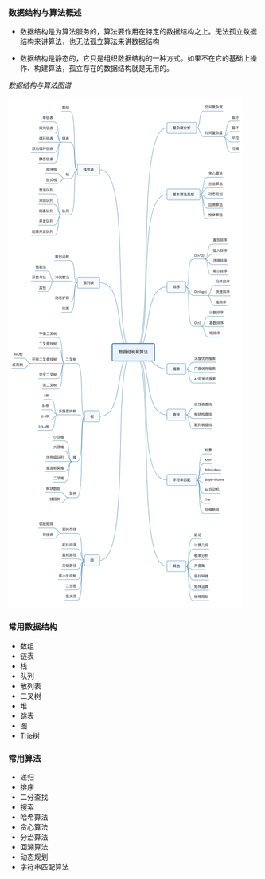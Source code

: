 ### 数据结构与算法概述

* 数据结构是为算法服务的，算法要作用在特定的数据结构之上。无法孤立数据结构来讲算法，也无法孤立算法来讲数据结构

* 数据结构是静态的，它只是组织数据结构的一种方式。如果不在它的基础上操作、构建算法，孤立存在的数据结构就是无用的。

*数据结构与算法图谱*

![](../Images/DataStructures/数据结构和算法图谱.jpg)

### 常用数据结构

* 数组
* 链表
* 栈
* 队列
* 散列表
* 二叉树
* 堆
* 跳表
* 图
* Trie树

### 常用算法

* 递归
* 排序
* 二分查找
* 搜索
* 哈希算法
* 贪心算法
* 分治算法
* 回溯算法
* 动态规划
* 字符串匹配算法

